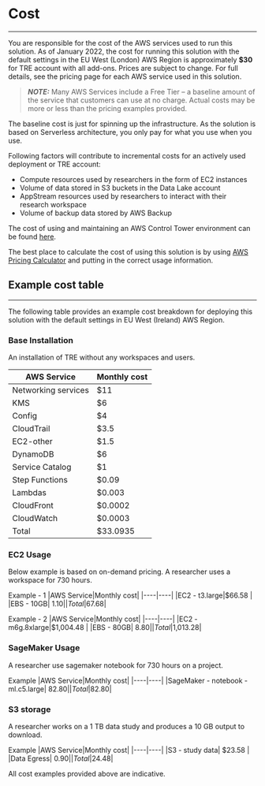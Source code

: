 # Cost

---

You are responsible for the cost of the AWS services used to run this solution.
As of January 2022, the cost for running this solution with the default settings
in the EU West (London) AWS Region is approximately **$30** for TRE account with all add-ons.
Prices are subject to change.
For full details, see the pricing page for each AWS service used in this solution.

> **_NOTE:_**  Many AWS Services include a Free Tier – a baseline amount of the service that customers can use at no charge.
> Actual costs may be more or less than the pricing examples provided.

The baseline cost is just for spinning up the infrastructure.
As the solution is based on Serverless architecture, you only
pay for what you use when you use.

Following factors will contribute to incremental costs for an actively used deployment or TRE account:

- Compute resources used by researchers in the form
  of EC2 instances
- Volume of data stored in S3 buckets in the Data Lake account
- AppStream resources used by researchers to interact
  with their research workspace
- Volume of backup data stored by AWS Backup

The cost of using and maintaining an AWS Control Tower
environment can be found [here](https://aws.amazon.com/controltower/pricing/).

The best place to calculate the cost of using this solution
is by using [AWS Pricing Calculator](https://calculator.aws/#/)
and putting in the correct usage information.

## Example cost table

---

The following table provides an example cost breakdown for deploying this
solution with the default settings in EU West (Ireland) AWS Region.

### Base Installation

An installation of TRE without any workspaces and users.

|AWS Service|Monthly cost|
|----|----|
|Networking services|$11|
|KMS|$6|
|Config|$4|
|CloudTrail|$3.5|
|EC2-other|$1.5|
|DynamoDB|$6|
|Service Catalog|$1|
|Step Functions|$0.09|
|Lambdas|$0.003|
|CloudFront|$0.0002|
|CloudWatch|$0.0003|
|Total|$33.0935|

### EC2 Usage

Below example is based on on-demand
pricing.
A researcher uses a workspace for 730 hours.

Example - 1
|AWS Service|Monthly cost|
|----|----|
|EC2 - t3.large|$66.58 |
|EBS - 10GB| $1.10|
|Total|$67.68|

Example - 2
|AWS Service|Monthly cost|
|----|----|
|EC2 - m6g.8xlarge|$1,004.48 |
|EBS - 80GB| $8.80|
|Total|$1,013.28|

### SageMaker Usage

A researcher use sagemaker notebook
for 730 hours on a project.

Example
|AWS Service|Monthly cost|
|----|----|
|SageMaker - notebook - ml.c5.large| $82.80|
|Total|$82.80|

### S3 storage

A researcher works on a 1 TB data study
and produces a 10 GB output to download.

Example
|AWS Service|Monthly cost|
|----|----|
|S3 - study data| $23.58 |
|Data Egress| $0.90|
|Total|$24.48|

All cost examples provided above are indicative.
